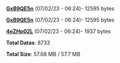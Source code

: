 [**GxB9QE5n**](/data/GxB9QE5n.txt) (07/02/23 - 06:24)- 12595 bytes

[**GxB9QE5n**](/data/GxB9QE5n.txt) (07/02/23 - 06:24)- 12595 bytes

[**4eZHp02L**](/data/4eZHp02L.txt) (07/02/23 - 06:24)- 1937 bytes

**Total Datas**: 8733

**Total Size**: 57.68 MB / 57.7 MB